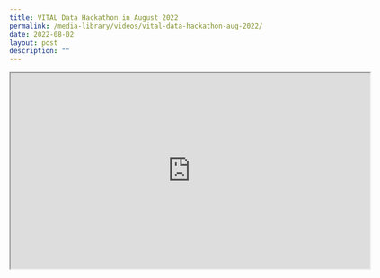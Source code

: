 ```yaml
---
title: VITAL Data Hackathon in August 2022
permalink: /media-library/videos/vital-data-hackathon-aug-2022/
date: 2022-08-02
layout: post
description: ""
---
```

<div class="home-video"><iframe allowfullscreen="" allow="encrypted-media" src="https://www.youtube.com/embed/ia-bhPXquJ4?rel=0&amp;showinfo=0" height="350" width="640" id="video_player"></iframe></div>